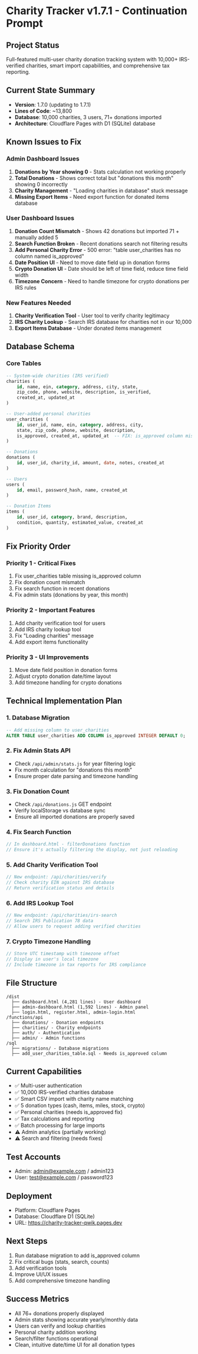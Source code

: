 # Charity Tracker v1.7.1 - Continuation Prompt

## Project Status
Full-featured multi-user charity donation tracking system with 10,000+ IRS-verified charities, smart import capabilities, and comprehensive tax reporting.

## Current State Summary
- **Version**: 1.7.0 (updating to 1.7.1)
- **Lines of Code**: ~13,800
- **Database**: 10,000 charities, 3 users, 71+ donations imported
- **Architecture**: Cloudflare Pages with D1 (SQLite) database

## Known Issues to Fix

### Admin Dashboard Issues
1. **Donations by Year showing 0** - Stats calculation not working properly
2. **Total Donations** - Shows correct total but "donations this month" showing 0 incorrectly
3. **Charity Management** - "Loading charities in database" stuck message
4. **Missing Export Items** - Need export function for donated items database

### User Dashboard Issues
1. **Donation Count Mismatch** - Shows 42 donations but imported 71 + manually added 5
2. **Search Function Broken** - Recent donations search not filtering results
3. **Add Personal Charity Error** - 500 error: "table user_charities has no column named is_approved"
4. **Date Position UI** - Need to move date field up in donation forms
5. **Crypto Donation UI** - Date should be left of time field, reduce time field width
6. **Timezone Concern** - Need to handle timezone for crypto donations per IRS rules

### New Features Needed
1. **Charity Verification Tool** - User tool to verify charity legitimacy
2. **IRS Charity Lookup** - Search IRS database for charities not in our 10,000
3. **Export Items Database** - Under donated items management

## Database Schema

### Core Tables
```sql
-- System-wide charities (IRS verified)
charities (
    id, name, ein, category, address, city, state,
    zip_code, phone, website, description, is_verified,
    created_at, updated_at
)

-- User-added personal charities
user_charities (
    id, user_id, name, ein, category, address, city,
    state, zip_code, phone, website, description,
    is_approved, created_at, updated_at  -- FIX: is_approved column missing
)

-- Donations
donations (
    id, user_id, charity_id, amount, date, notes, created_at
)

-- Users
users (
    id, email, password_hash, name, created_at
)

-- Donation Items
items (
    id, user_id, category, brand, description,
    condition, quantity, estimated_value, created_at
)
```

## Fix Priority Order

### Priority 1 - Critical Fixes
1. Fix user_charities table missing is_approved column
2. Fix donation count mismatch
3. Fix search function in recent donations
4. Fix admin stats (donations by year, this month)

### Priority 2 - Important Features
1. Add charity verification tool for users
2. Add IRS charity lookup tool
3. Fix "Loading charities" message
4. Add export items functionality

### Priority 3 - UI Improvements
1. Move date field position in donation forms
2. Adjust crypto donation date/time layout
3. Add timezone handling for crypto donations

## Technical Implementation Plan

### 1. Database Migration
```sql
-- Add missing column to user_charities
ALTER TABLE user_charities ADD COLUMN is_approved INTEGER DEFAULT 0;
```

### 2. Fix Admin Stats API
- Check `/api/admin/stats.js` for year filtering logic
- Fix month calculation for "donations this month"
- Ensure proper date parsing and timezone handling

### 3. Fix Donation Count
- Check `/api/donations.js` GET endpoint
- Verify localStorage vs database sync
- Ensure all imported donations are properly saved

### 4. Fix Search Function
```javascript
// In dashboard.html - filterDonations function
// Ensure it's actually filtering the display, not just reloading
```

### 5. Add Charity Verification Tool
```javascript
// New endpoint: /api/charities/verify
// Check charity EIN against IRS database
// Return verification status and details
```

### 6. Add IRS Lookup Tool
```javascript
// New endpoint: /api/charities/irs-search
// Search IRS Publication 78 data
// Allow users to request adding verified charities
```

### 7. Crypto Timezone Handling
```javascript
// Store UTC timestamp with timezone offset
// Display in user's local timezone
// Include timezone in tax reports for IRS compliance
```

## File Structure
```
/dist
  ├── dashboard.html (4,281 lines) - User dashboard
  ├── admin-dashboard.html (1,592 lines) - Admin panel
  ├── login.html, register.html, admin-login.html
/functions/api
  ├── donations/ - Donation endpoints
  ├── charities/ - Charity endpoints
  ├── auth/ - Authentication
  ├── admin/ - Admin functions
/sql
  ├── migrations/ - Database migrations
  ├── add_user_charities_table.sql - Needs is_approved column
```

## Current Capabilities
- ✅ Multi-user authentication
- ✅ 10,000 IRS-verified charities database
- ✅ Smart CSV import with charity name matching
- ✅ 5 donation types (cash, items, miles, stock, crypto)
- ✅ Personal charities (needs is_approved fix)
- ✅ Tax calculations and reporting
- ✅ Batch processing for large imports
- ⚠️ Admin analytics (partially working)
- ⚠️ Search and filtering (needs fixes)

## Test Accounts
- Admin: admin@example.com / admin123
- User: test@example.com / password123

## Deployment
- Platform: Cloudflare Pages
- Database: Cloudflare D1 (SQLite)
- URL: https://charity-tracker-qwik.pages.dev

## Next Steps
1. Run database migration to add is_approved column
2. Fix critical bugs (stats, search, counts)
3. Add verification tools
4. Improve UI/UX issues
5. Add comprehensive timezone handling

## Success Metrics
- All 76+ donations properly displayed
- Admin stats showing accurate yearly/monthly data
- Users can verify and lookup charities
- Personal charity addition working
- Search/filter functions operational
- Clean, intuitive date/time UI for all donation types